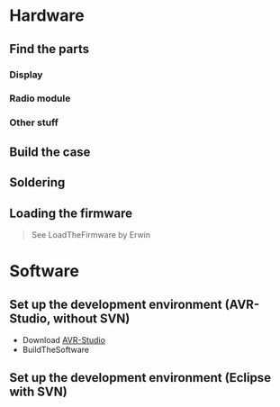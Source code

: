 # Hardware #
## Find the parts ##
### Display ###
### Radio module ###
### Other stuff ###
## Build the case ##
## Soldering ##
## Loading the firmware ##
> See LoadTheFirmware by Erwin
# Software #
## Set up the development environment (AVR-Studio, without SVN) ##
  * Download [AVR-Studio](http://www.atmel.com/dyn/Products/tools_card.asp?tool_id=2725)
  * BuildTheSoftware
## Set up the development environment (Eclipse with SVN) ##
